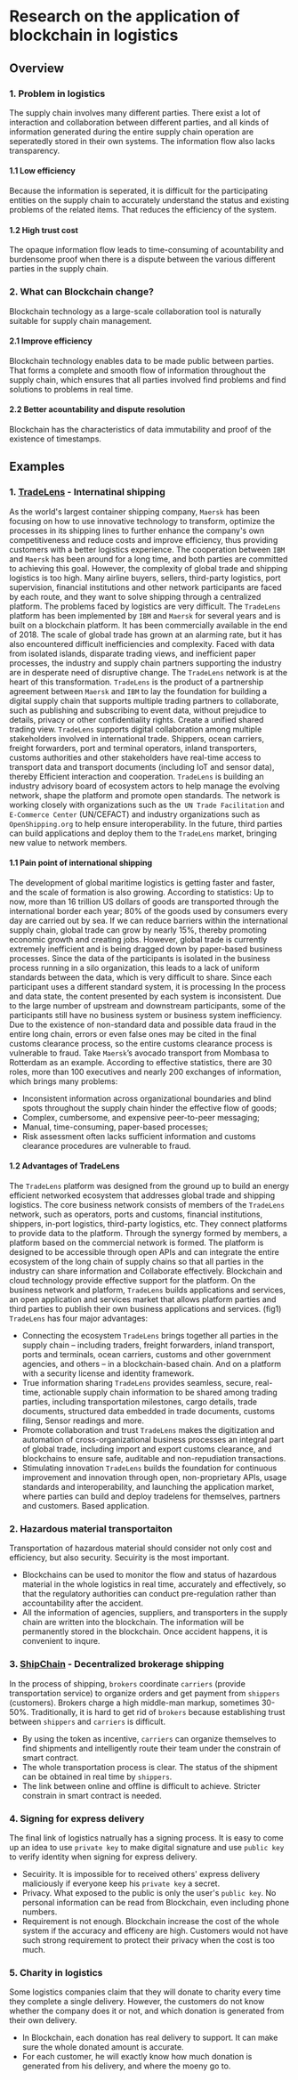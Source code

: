 # Research on the application of blockchain in logistics
## Overview
### 1. Problem in logistics
The supply chain involves many different parties. There exist a lot of interaction and collaboration between different parties, and all kinds of information generated during the entire supply chain operation are seperatedly stored in their own systems. The information flow also lacks transparency.
#### 1.1 Low efficiency
Because the information is seperated, it is difficult for the participating entities on the supply chain to accurately understand the status and existing problems of the related items. That reduces the efficiency of the system.
#### 1.2 High trust cost
The opaque information flow leads to time-consuming of acountability and burdensome proof when there is a dispute between the various different parties in the supply chain.
### 2. What can Blockchain change?
Blockchain technology as a large-scale collaboration tool is naturally suitable for supply chain management.
#### 2.1 Improve efficiency
Blockchain technology enables data to be made public between parties. That forms a complete and smooth flow of information throughout the supply chain, which ensures that all parties involved find problems and find solutions to problems in real time.
#### 2.2 Better acountability and dispute resolution
Blockchain has the characteristics of data immutability and proof of the existence of timestamps.
## Examples
### 1. [TradeLens](https://www.tradelens.com/) - Internatinal shipping
As the world's largest container shipping company, `Maersk` has been focusing on how to use innovative technology to transform, optimize the processes in its shipping lines to further enhance the company's own competitiveness and reduce costs and improve efficiency, thus providing customers with a better logistics experience. The cooperation between `IBM` and `Maersk` has been around for a long time, and both parties are committed to achieving this goal. However, the complexity of global trade and shipping logistics is too high. Many airline buyers, sellers, third-party logistics, port supervision, financial institutions and other network participants are faced by each route, and they want to solve shipping through a centralized platform. The problems faced by logistics are very difficult. The `TradeLens` platform has been implemented by `IBM` and `Maersk` for several years and is built on a blockchain platform. It has been commercially available in the end of 2018.
The scale of global trade has grown at an alarming rate, but it has also encountered difficult inefficiencies and complexity. Faced with data from isolated islands, disparate trading views, and inefficient paper processes, the industry and supply chain partners supporting the industry are in desperate need of disruptive change. The `TradeLens` network is at the heart of this transformation.
`TradeLens` is the product of a partnership agreement between `Maersk` and `IBM` to lay the foundation for building a digital supply chain that supports multiple trading partners to collaborate, such as publishing and subscribing to event data, without prejudice to details, privacy or other confidentiality rights. Create a unified shared trading view. `TradeLens` supports digital collaboration among multiple stakeholders involved in international trade. Shippers, ocean carriers, freight forwarders, port and terminal operators, inland transporters, customs authorities and other stakeholders have real-time access to transport data and transport documents (including IoT and sensor data), thereby Efficient interaction and cooperation.
`TradeLens` is building an industry advisory board of ecosystem actors to help manage the evolving network, shape the platform and promote open standards. The network is working closely with organizations such as the` UN Trade Facilitation` and `E-Commerce Center` (UN/CEFACT) and industry organizations such as `OpenShipping.org` to help ensure interoperability. In the future, third parties can build applications and deploy them to the `TradeLens` market, bringing new value to network members.
#### 1.1 Pain point of international shipping
The development of global maritime logistics is getting faster and faster, and the scale of formation is also growing. According to statistics: Up to now, more than 16 trillion US dollars of goods are transported through the international border each year; 80% of the goods used by consumers every day are carried out by sea. If we can reduce barriers within the international supply chain, global trade can grow by nearly 15%, thereby promoting economic growth and creating jobs.
However, global trade is currently extremely inefficient and is being dragged down by paper-based business processes. Since the data of the participants is isolated in the business process running in a silo organization, this leads to a lack of uniform standards between the data, which is very difficult to share. Since each participant uses a different standard system, it is processing In the process and data state, the content presented by each system is inconsistent. Due to the large number of upstream and downstream participants, some of the participants still have no business system or business system inefficiency. Due to the existence of non-standard data and possible data fraud in the entire long chain, errors or even false ones may be cited in the final customs clearance process, so the entire customs clearance process is vulnerable to fraud.
Take `Maersk`’s avocado transport from Mombasa to Rotterdam as an example. According to effective statistics, there are 30 roles, more than 100 executives and nearly 200 exchanges of information, which brings many problems:
* Inconsistent information across organizational boundaries and blind spots throughout the supply chain hinder the effective flow of goods;
* Complex, cumbersome, and expensive peer-to-peer messaging;
* Manual, time-consuming, paper-based processes;
* Risk assessment often lacks sufficient information and customs clearance procedures are vulnerable to fraud.
#### 1.2 Advantages of TradeLens
The `TradeLens` platform was designed from the ground up to build an energy efficient networked ecosystem that addresses global trade and shipping logistics. The core business network consists of members of the `TradeLens` network, such as operators, ports and customs, financial institutions, shippers, in-port logistics, third-party logistics, etc. They connect platforms to provide data to the platform. Through the synergy formed by members, a platform based on the commercial network is formed. The platform is designed to be accessible through open APIs and can integrate the entire ecosystem of the long chain of supply chains so that all parties in the industry can share information and Collaborate effectively. Blockchain and cloud technology provide effective support for the platform. On the business network and platform, `TradeLens` builds applications and services, an open application and services market that allows platform parties and third parties to publish their own business applications and services.
(fig1)
`TradeLens` has four major advantages:
* Connecting the ecosystem
`TradeLens` brings together all parties in the supply chain – including traders, freight forwarders, inland transport, ports and terminals, ocean carriers, customs and other government agencies, and others – in a blockchain-based chain. And on a platform with a security license and identity framework.
* True information sharing
`TradeLens` provides seamless, secure, real-time, actionable supply chain information to be shared among trading parties, including transportation milestones, cargo details, trade documents, structured data embedded in trade documents, customs filing, Sensor readings and more.
* Promote collaboration and trust
`TradeLens` makes the digitization and automation of cross-organizational business processes an integral part of global trade, including import and export customs clearance, and blockchains to ensure safe, auditable and non-repudiation transactions.
* Stimulating innovation
`TradeLens` builds the foundation for continuous improvement and innovation through open, non-proprietary APIs, usage standards and interoperability, and launching the application market, where parties can build and deploy tradelens for themselves, partners and customers. Based application.
### 2. Hazardous material transportaiton
Transportation of hazardous material should consider not only cost and efficiency, but also security. Secuirity is the most important.
* Blockchains can be used to monitor the flow and status of hazardous material in the whole logistics in real time, accurately and effectively, so that the regulatory authorities can conduct pre-regulation rather than accountability after the accident.
* All the information of agencies, suppliers, and transporters in the supply chain are written into the blockchain. The information will be permanently stored in the blockchain. Once accident happens, it is convenient to inqure.
### 3. [ShipChain](https://shipchain.io/) - Decentralized brokerage shipping
In the process of shipping, `brokers` coordinate `carriers` (provide transportation service) to organize orders and get payment from `shippers` (customers). Brokers charge a high middle-man markup, sometimes 30-50%. Traditionally, it is hard to get rid of `brokers` because establishing trust between `shippers` and `carriers` is difficult.
* By using the token as incentive, `carriers` can organize themselves to find shipments and intelligently route their team under the constrain of smart contract.
* The whole transportation process is clear. The status of the shipment can be obtained in real time by `shippers`.
* The link between online and offline is difficult to achieve. Stricter constrain in smart contract is needed.
### 4. Signing for express delivery
The final link of logistics natrually has a signing process. It is easy to come up an idea to use `private key` to make digital signature and use `public key` to verify identity when signing for express delivery.
* Secuirity. It is impossible for to received others' express delivery maliciously if everyone keep his `private key` a secret.
* Privacy. What exposed to the public is only the user's `public key`. No personal information can be read from Blockchain, even including phone numbers.
* Requirement is not enough. Blockchain increase the cost of the whole system if the accuracy and efficeny are high. Customers would not have such strong requirement to protect their privacy when the cost is too much. 
### 5. Charity in logistics
Some logistics companies claim that they will donate to charity every time they complete a single delivery. However, the customers do not know whether the company does it or not, and which donation is generated from their own delivery.
* In Blockchain, each donation has real delivery to support. It can make sure the whole donated amount is accurate.
* For each customer, he will exactly know how much donation is generated from his delivery, and where the moeny go to. 
